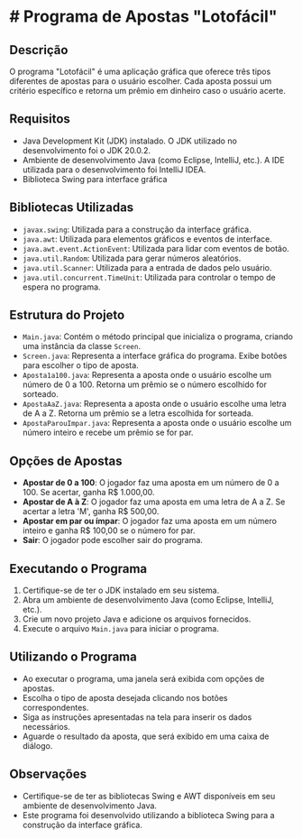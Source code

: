 # # Programa de Apostas "Lotofácil"

## Descrição
O programa "Lotofácil" é uma aplicação gráfica que oferece três tipos diferentes de apostas para o usuário escolher. Cada aposta possui um critério específico e retorna um prêmio em dinheiro caso o usuário acerte.

## Requisitos
- Java Development Kit (JDK) instalado. O JDK utilizado no desenvolvimento foi o JDK 20.0.2.
- Ambiente de desenvolvimento Java (como Eclipse, IntelliJ, etc.). A IDE utilizada para o desenvolvimento foi IntelliJ IDEA.
- Biblioteca Swing para interface gráfica

## Bibliotecas Utilizadas
- `javax.swing`: Utilizada para a construção da interface gráfica.
- `java.awt`: Utilizada para elementos gráficos e eventos de interface.
- `java.awt.event.ActionEvent`: Utilizada para lidar com eventos de botão.
- `java.util.Random`: Utilizada para gerar números aleatórios.
- `java.util.Scanner`: Utilizada para a entrada de dados pelo usuário.
- `java.util.concurrent.TimeUnit`: Utilizada para controlar o tempo de espera no programa.

## Estrutura do Projeto
- `Main.java`: Contém o método principal que inicializa o programa, criando uma instância da classe `Screen`.
- `Screen.java`: Representa a interface gráfica do programa. Exibe botões para escolher o tipo de aposta.
- `Aposta1a100.java`: Representa a aposta onde o usuário escolhe um número de 0 a 100. Retorna um prêmio se o número escolhido for sorteado.
- `ApostaAaZ.java`: Representa a aposta onde o usuário escolhe uma letra de A a Z. Retorna um prêmio se a letra escolhida for sorteada.
- `ApostaParouImpar.java`: Representa a aposta onde o usuário escolhe um número inteiro e recebe um prêmio se for par.

## Opções de Apostas
- **Apostar de 0 a 100**: O jogador faz uma aposta em um número de 0 a 100. Se acertar, ganha R$ 1.000,00.
- **Apostar de A à Z**: O jogador faz uma aposta em uma letra de A a Z. Se acertar a letra 'M', ganha R$ 500,00.
- **Apostar em par ou ímpar**: O jogador faz uma aposta em um número inteiro e ganha R$ 100,00 se o número for par.
- **Sair**: O jogador pode escolher sair do programa.

## Executando o Programa
1. Certifique-se de ter o JDK instalado em seu sistema.
2. Abra um ambiente de desenvolvimento Java (como Eclipse, IntelliJ, etc.).
3. Crie um novo projeto Java e adicione os arquivos fornecidos.
4. Execute o arquivo `Main.java` para iniciar o programa.

## Utilizando o Programa
- Ao executar o programa, uma janela será exibida com opções de apostas.
- Escolha o tipo de aposta desejada clicando nos botões correspondentes.
- Siga as instruções apresentadas na tela para inserir os dados necessários.
- Aguarde o resultado da aposta, que será exibido em uma caixa de diálogo.

## Observações
- Certifique-se de ter as bibliotecas Swing e AWT disponíveis em seu ambiente de desenvolvimento Java.
- Este programa foi desenvolvido utilizando a biblioteca Swing para a construção da interface gráfica.
